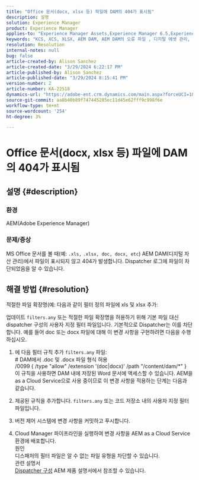 ```yaml
---
title: "Office 문서(docx, xlsx 등) 파일에 DAM의 404가 표시됨"
description: 설명
solution: Experience Manager
product: Experience Manager
applies-to: "Experience Manager Assets,Experience Manager 6.5,Experience Manager"
keywords: "KCS, XCS, XLSX, AEM DAM, AEM DAM의 오류 파일 , 디지털 에셋 관리, doc, docx, office"
resolution: Resolution
internal-notes: null
bug: false
article-created-by: Alison Sanchez
article-created-date: "3/29/2024 6:22:17 PM"
article-published-by: Alison Sanchez
article-published-date: "3/29/2024 8:15:41 PM"
version-number: 2
article-number: KA-22518
dynamics-url: "https://adobe-ent.crm.dynamics.com/main.aspx?forceUCI=1&pagetype=entityrecord&etn=knowledgearticle&id=1455f040-f9ed-ee11-a203-6045bd045872"
source-git-commit: aa8b40b89f747445285ec11d45e62fff9c998f6e
workflow-type: tm+mt
source-wordcount: '254'
ht-degree: 3%

---
```


# Office 문서(docx, xlsx 등) 파일에 DAM의 404가 표시됨

## 설명 {#description}


### 환경

AEM(Adobe Experience Manager)

### 문제/증상

MS Office 문서를 볼 때(예: `.xls,` `.xlsx, doc, docx, etc`) AEM DAM(디지털 자산 관리)에서 파일이 표시되지 않고 404가 발생합니다. Dispatcher 로그에 파일이 차단되었음을 알 수 있습니다.




## 해결 방법 {#resolution}


적절한 파일 확장명(예: 다음과 같이 필터 정의 파일에 xls 및 xlsx 추가:

업데이트 `filters.any` 또는 적절한 파일 확장명을 허용하기 위해 기본 파일 대신 dispatcher 구성의 사용자 지정 필터 파일입니다. 기본적으로 Dispatcher는 이를 차단합니다. 예를 들어 doc 또는 docx 파일에 대해 이 변경 사항을 구현하려면 다음을 수행하십시오.

1. 에 다음 필터 규칙 추가 `filters.any` 파일:
   <br># DAM에서 .doc 및 .docx 파일 형식 허용
   <br>/0099 { /type &quot;allow&quot; /extension &#39;(doc|docx)&#39; /path &quot;/content/dam/\*&quot; }<br>
이 규칙을 사용하면 DAM 내에 저장된 Word 문서에 액세스할 수 있습니다. AEM을 as a Cloud Service으로 사용 중이므로 이 변경 사항을 적용하는 단계는 다음과 같습니다.



2. 제공된 규칙을 추가합니다. `filters.any` 또는 코드 저장소 내의 사용자 지정 필터 파일입니다.
3. 버전 제어 시스템에 변경 사항을 커밋하고 푸시합니다.
4. Cloud Manager 파이프라인을 실행하여 변경 사항을 AEM as a Cloud Service 환경에 배포합니다.
   <br>원인<br>
디스패처의 필터 파일은 알 수 없는 파일 유형을 차단할 수 있습니다.
   <br>관련 설명서<br>
   [Dispatcher 구성](https://experienceleague.adobe.com/docs/experience-manager-dispatcher/using/configuring/dispatcher-configuration.html?lang=ko-KR) AEM 제품 설명서에서 참조할 수 있습니다.
   <br> <br>

